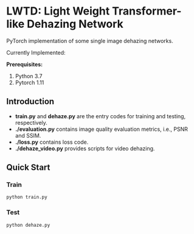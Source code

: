 # LWTD: Light Weight Transformer-like Dehazing Network
PyTorch implementation of some single image dehazing networks. 

Currently Implemented:


**Prerequisites:**
1. Python 3.7 
2. Pytorch 1.11



## Introduction
- **train.py** and **dehaze.py** are the entry codes for training and testing, respectively.
- **./evaluation.py** contains image quality evaluation metrics, i.e., PSNR and SSIM.
- **./loss.py** contains loss code.
- **./dehaze_video.py** provides scripts for video dehazing. 


## Quick Start
### Train
```
python train.py
```
### Test
```
python dehaze.py
```